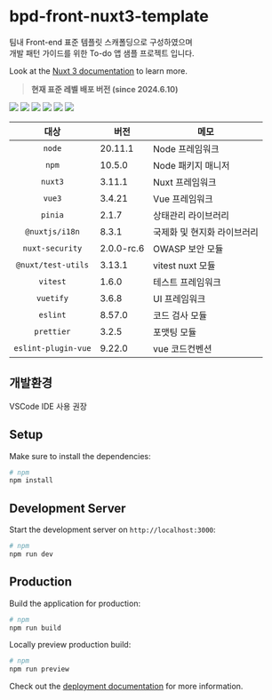 # bpd-front-nuxt3-template
팀내 Front-end 표준 템플릿 스캐폴딩으로 구성하였으며   
개발 패턴 가이드를 위한 To-do 앱 샘플 프로젝트 입니다.

Look at the [Nuxt 3 documentation](https://nuxt.com/docs/getting-started/introduction) to learn more.

> **현재 표준 레벨 배포 버전 (since 2024.6.10)**

<img src="https://img.shields.io/badge/Node.js-20.11.1-5FA04E?style=flat&logo=nodedotjs&logoColor=%235FA04E" />
<img src="https://img.shields.io/badge/npm-10.5.0-CB3837?style=flat&logo=npm&logoColor=#CB3837" />
<img src="https://img.shields.io/badge/Nuxt.js-3.11.1-00DC82?style=flat&logo=nuxtdotjs&logoColor=#00DC82" />
<img src="https://img.shields.io/badge/Vue3-3.4.21-4FC08D?style=flat&logo=vuedotjs&logoColor=#4FC08D" />
<img src="https://img.shields.io/badge/Vuetify-3.4.21-1867C0?style=flat&logo=vuetify&logoColor=#1867C0" />
<img src="https://img.shields.io/badge/Vitest-1.6.0-6E9F18?style=flat&logo=vitest&logoColor=#6E9F18" />

| 대상 | 버전 | 메모 |
|:---:|---|---|
| `node` | 20.11.1 | Node 프레임워크 |
| `npm`| 10.5.0 | Node 패키지 매니저 |
| `nuxt3` | 3.11.1 | Nuxt 프레임워크 |
| `vue3`| 3.4.21 | Vue 프레임워크 |
| `pinia` | 2.1.7 | 상태관리 라이브러리 |
| `@nuxtjs/i18n` | 8.3.1 | 국제화 및 현지화 라이브러리 |
| `nuxt-security` | 2.0.0-rc.6 | OWASP 보안 모듈 |
| `@nuxt/test-utils` | 3.13.1 | vitest nuxt 모듈 |
| `vitest` | 1.6.0 | 테스트 프레임워크 |
| `vuetify` | 3.6.8 | UI 프레임워크 |
| `eslint` | 8.57.0 | 코드 검사 모듈 |
| `prettier` | 3.2.5 | 포맷팅 모듈 |
| `eslint-plugin-vue` | 9.22.0 | vue 코드컨벤션 |

## 개발환경 
VSCode IDE 사용 권장 

## Setup

Make sure to install the dependencies:

```bash
# npm
npm install
```

## Development Server
Start the development server on `http://localhost:3000`:
```bash
# npm
npm run dev
```

## Production

Build the application for production:

```bash
# npm
npm run build
```

Locally preview production build:

```bash
# npm
npm run preview
```

Check out the [deployment documentation](https://nuxt.com/docs/getting-started/deployment) for more information.
